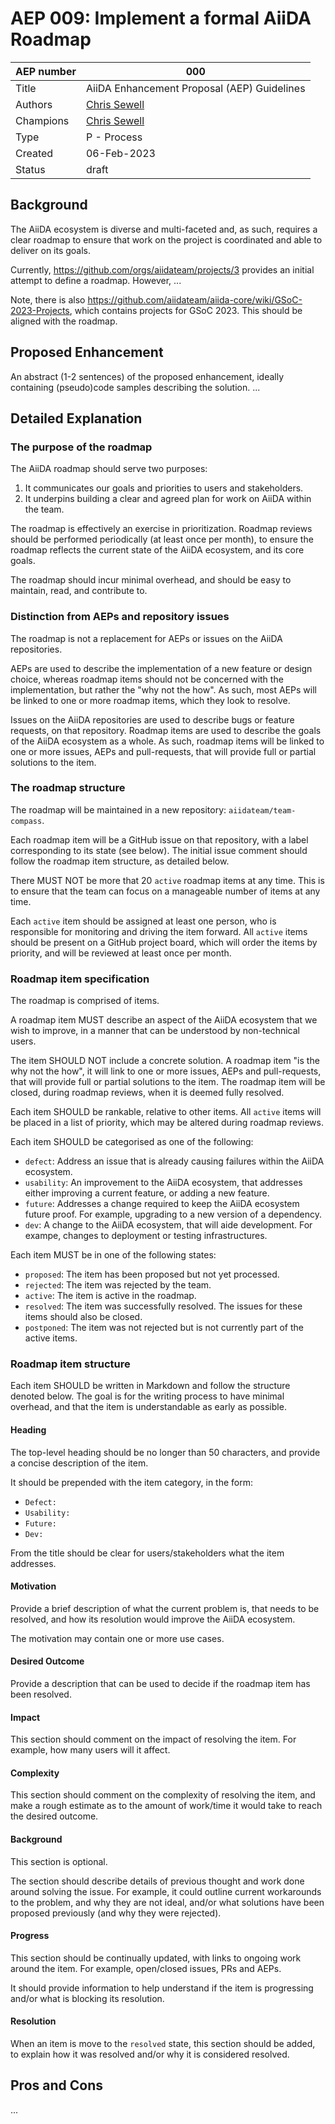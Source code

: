 # AEP 009: Implement a formal AiiDA Roadmap

| AEP number |                       000                       |
| ---------- | ----------------------------------------------- |
| Title      | AiiDA Enhancement Proposal (AEP) Guidelines     |
| Authors    | [Chris Sewell](https://github.com/chrisjsewell) |
| Champions  | [Chris Sewell](https://github.com/chrisjsewell) |
| Type       | P - Process                                     |
| Created    | 06-Feb-2023                                     |
| Status     | draft                                           |

## Background

The AiiDA ecosystem is diverse and multi-faceted and, as such, requires a clear roadmap to ensure that work on the project is coordinated and able to deliver on its goals.

Currently, <https://github.com/orgs/aiidateam/projects/3> provides an initial attempt to define a roadmap.
However, ...

Note, there is also <https://github.com/aiidateam/aiida-core/wiki/GSoC-2023-Projects>, which contains projects for GSoC 2023.
This should be aligned with the roadmap.

## Proposed Enhancement

An abstract (1-2 sentences) of the proposed enhancement, ideally containing (pseudo)code samples describing the solution. ...

## Detailed Explanation

### The purpose of the roadmap

The AiiDA roadmap should serve two purposes:

1. It communicates our goals and priorities to users and stakeholders.
2. It underpins building a clear and agreed plan for work on AiiDA within the team.

The roadmap is effectively an exercise in prioritization.
Roadmap reviews should be performed periodically (at least once per month), to ensure the roadmap reflects the current state of the AiiDA ecosystem, and its core goals.

The roadmap should incur minimal overhead, and should be easy to maintain, read, and contribute to.

### Distinction from AEPs and repository issues

The roadmap is not a replacement for AEPs or issues on the AiiDA repositories.

AEPs are used to describe the implementation of a new feature or design choice, whereas roadmap items should not be concerned with the implementation, but rather the "why not the how".
As such, most AEPs will be linked to one or more roadmap items, which they look to resolve.

Issues on the AiiDA repositories are used to describe bugs or feature requests, on that repository.
Roadmap items are used to describe the goals of the AiiDA ecosystem as a whole.
As such, roadmap items will be linked to one or more issues, AEPs and pull-requests, that will provide full or partial solutions to the item.

### The roadmap structure

The roadmap will be maintained in a new repository: `aiidateam/team-compass`.

Each roadmap item will be a GitHub issue on that repository, with a label corresponding to its state (see below).
The initial issue comment should follow the roadmap item structure, as detailed below.

There MUST NOT be more that 20 `active` roadmap items at any time.
This is to ensure that the team can focus on a manageable number of items at any time.

Each `active` item should be assigned at least one person, who is responsible for monitoring and driving the item forward.
All `active` items should be present on a GitHub project board, which will order the items by priority, and will be reviewed at least once per month.

### Roadmap item specification

The roadmap is comprised of items.

A roadmap item MUST describe an aspect of the AiiDA ecosystem that we wish to improve, in a manner that can be understood by non-technical users.

The item SHOULD NOT include a concrete solution.
A roadmap item "is the why not the how", it will link to one or more issues, AEPs and pull-requests, that will provide full or partial solutions to the item.
The roadmap item will be closed, during roadmap reviews, when it is deemed fully resolved.

Each item SHOULD be rankable, relative to other items.
All `active` items will be placed in a list of priority, which may be altered during roadmap reviews.

Each item SHOULD be categorised as one of the following:

- `defect`: Address an issue that is already causing failures within the AiiDA ecosystem.
- `usability`: An improvement to the AiiDA ecosystem, that addresses either improving a current feature, or adding a new feature.
- `future`: Addresses a change required to keep the AiiDA ecosystem future proof. For example, upgrading to a new version of a dependency.
- `dev`: A change to the AiiDA ecosystem, that will aide development. For exampe, changes to deployment or testing infrastructures.

Each item MUST be in one of the following states:

- `proposed`: The item has been proposed but not yet processed.
- `rejected`: The item was rejected by the team.
- `active`: The item is active in the roadmap.
- `resolved`: The item was successfully resolved. The issues for these items should also be closed.
- `postponed`: The item was not rejected but is not currently part of the active items.

### Roadmap item structure

Each item SHOULD be written in Markdown and follow the structure denoted below.
The goal is for the writing process to have minimal overhead, and that the item is understandable as early as possible.

#### Heading

The top-level heading should be no longer than 50 characters, and provide a concise description of the item.

It should be prepended with the item category, in the form:

- `Defect: `
- `Usability: `
- `Future: `
- `Dev: `

From the title should be clear for users/stakeholders what the item addresses.

#### Motivation

Provide a brief description of what the current problem is, that needs to be resolved, and how its resolution would improve the AiiDA ecosystem.

The motivation may contain one or more use cases.

#### Desired Outcome

Provide a description that can be used to decide if the roadmap item has been resolved.

#### Impact

This section should comment on the impact of resolving the item. For example, how many users will it affect.

#### Complexity

This section should comment on the complexity of resolving the item, and make a rough estimate as to the amount of work/time it would take to reach the desired outcome.

#### Background

This section is optional.

The section should describe details of previous thought and work done around solving the issue.
For example, it could outline current workarounds to the problem, and why they are not ideal, and/or what solutions have been proposed previously (and why they were rejected).

#### Progress

This section should be continually updated, with links to ongoing work around the item.
For example, open/closed issues, PRs and AEPs.

It should provide information to help understand if the item is progressing and/or what is blocking its resolution.

#### Resolution

When an item is move to the `resolved` state, this section should be added, to explain how it was resolved and/or why it is considered resolved.

## Pros and Cons

...
